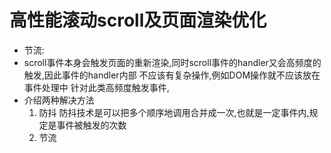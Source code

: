 # 高性能滚动scroll及页面渲染优化
* 节流: 
* scroll事件本身会触发页面的重新渲染,同时scroll事件的handler又会高频度的触发,因此事件的handler内部
不应该有复杂操作,例如DOM操作就不应该放在事件处理中 
针对此类高频度触发事件,
* 介绍两种解决方法
    1. 防抖 
    防抖技术是可以把多个顺序地调用合并成一次,也就是一定事件内,规定是事件被触发的次数
    2. 节流

```js

```
